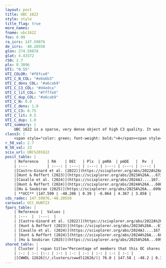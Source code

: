 ```yaml
---
layout: post
title: UBC 1622
style: style
title_flag: true
more_names: 
fname: ubc1622
fov: 0.09
ra_icrs: 147.59876
de_icrs: -48.20558
glon: 274.58878
glat: 4.43372
r50: 2.7
plx: 0.3896
UTI: "0.55"
UTI_COLOR: "#f8fce0"
UTI_C_N_COL: "#e0a6b3"
UTI_C_dens_COL: "#a6cab9"
UTI_C_C3_COL: "#d4edca"
UTI_C_lit_COL: "#ffffe8"
UTI_C_dup_COL: "#a6cab9"
UTI_C_N: 0.0
UTI_C_dens: 1.0
UTI_C_C3: 0.75
UTI_C_lit: 0.5
UTI_C_dup: 1.0
UTI_summary: |
    UBC 1622 is a sparse, very dense object of high C3 quality. It was recently reported but it is moderately studied in the literature. This object shares a large percentage of members with a later reported entry.<br><br><span style="color: #99180f; font-weight: bold;">Warning: </span>contains less than 25 stars with <i>P>0.5</i> estimated.
class3: |
    <span style="color: green; font-weight: bold;">A</span><span style="color: #FFC300; font-weight: bold;">B</span>
r_50_val: 2.7
N_50_val: 23
scix_url: UBC%201622
posit_table: |
    | Reference    | RA    | DEC   | Plx  | pmRA  | pmDE   |  Rv  |
    | :---         | :---: | :---: | :---: | :---: | :---: | :---: |
    |[Castro-Ginard et al. (2022)](https://scixplorer.org/abs/2022A%26A...661A.118C) | 147.59 | -48.22 | 0.38 | -6.07 | 4.35 | 4.42 |
    |[Hunt & Reffert (2023)](https://scixplorer.org/abs/2023A%26A...673A.114H) | 147.599 | -48.218 | 0.384 | -6.053 | 4.375 | 3.677 |
    |[Cavallo et al. (2024)](https://scixplorer.org/abs/2024AJ....167...12C) | 147.59 | -48.212 | 0.384 | -- | -- | -- |
    |[Hunt & Reffert (2024)](https://scixplorer.org/abs/2024A%26A...686A..42H) | 147.599 | -48.218 | 0.384 | -6.053 | 4.375 | 3.677 |
    |[Hu & Soubiran (2025)](https://scixplorer.org/abs/2025A%26A...699A.246H) | 147.59 | -48.212 | -- | -- | -- | -- |
    | **UCC** |147.599 | -48.206 | 0.39 | -6.064 | 4.367 | 3.858 | 
cds_radec: 147.59876,-48.20558
carousel: UCC_HUNT23
fpars_table: |
    | Reference |  Values |
    | :---  |  :---:  |
    | [Castro-Ginard et al. (2022)](https://scixplorer.org/abs/2022A%26A...661A.118C) | `AV=0.481, Dist=2956, logAge=8.613` |
    | [Hunt & Reffert (2023)](https://scixplorer.org/abs/2023A%26A...673A.114H) | `AV50=0.295, diffAV50=0.806, MOD50=11.882, logAge50=8.862` |
    | [Cavallo et al. (2024)](https://scixplorer.org/abs/2024AJ....167...12C) | `AV50=0.7, dMod50=11.76, logAge50=8.78, [Fe/H]50=-0.05` |
    | [Hunt & Reffert (2024)](https://scixplorer.org/abs/2024A%26A...686A..42H) | `MassJ=147.767` |
    | [Hu & Soubiran (2025)](https://scixplorer.org/abs/2025A%26A...699A.246H) | `MA22=-0.26, MA23f=-0.34, MZ23=-0.28, MK24=-0.29, MF24=-0.13` |
shared_table: |
    | Cluster | <span title="Percentage of members that this OC shares with the ones listed">%</span>   | RA   | DEC   | Plx   | pmRA  | pmDE  | Rv | UTI |
    | :-: | :-: |:-: | :-: | :-: | :-: | :-: | :-: | :-: |
    |[CWWDL 12626](/_clusters/cwwdl12626/)| 76.0 | 147.58 | -48.2 | 0.38 | -6.09 | 4.37 | 3.79 |0.08 |
---
```

